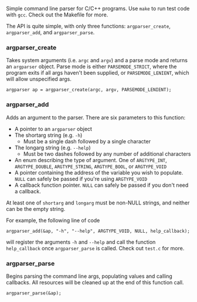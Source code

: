 Simple command line parser for C/C++ programs. Use `make` to run test code with `gcc`. Check out the Makefile for more.

The API is quite simple, with only three functions: `argparser_create`, `argparser_add`, and `argparser_parse`.

### argparser_create
Takes system arguments (i.e. `argc` and `argv`) and a parse mode and returns an `argparser` object. Parse mode is either `PARSEMODE_STRICT`, where the program exits if all args haven't been supplied, or `PARSEMODE_LENIENT`, which will allow unspecified args.

    argparser ap = argparser_create(argc, argv, PARSEMODE_LENIENT);
    
### argparser_add
Adds an argument to the parser. There are six parameters to this function:
+ A pointer to an `argparser` object
+ The shortarg string (e.g. `-h`)
    + Must be a single dash followed by a single character
+ The longarg string (e.g. `--help`)
    + Must be two dashes followed by any number of additional characters
+ An enum describing the type of argument. One of `ARGTYPE_INT`, `ARGTYPE_DOUBLE`, `ARGTYPE_STRING`, `ARGTYPE_BOOL`, or `ARGTYPE_VOID`
+ A pointer containing the address of the variable you wish to populate. `NULL` can safely be passed if you're using `ARGTYPE_VOID`
+ A callback function pointer. `NULL` can safely be passed if you don't need a callback.

At least one of `shortarg` and `longarg` must be non-NULL strings, and neither can be the empty string.

For example, the following line of code

    argparser_add(&ap, "-h", "--help", ARGTYPE_VOID, NULL, help_callback);
    
will register the arguments `-h` and `--help` and call the function `help_callback` once `argparser_parse` is called. Check out `test.c` for more.

### argparser_parse
Begins parsing the command line args, populating values and calling callbacks. All resources will be cleaned up at the end of this function call.

    argparser_parse(&ap);
